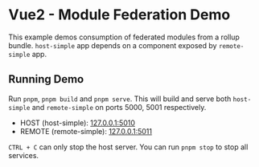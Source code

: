 # Vue2 - Module Federation Demo

This example demos consumption of federated modules from a rollup bundle. `host-simple` app depends on a component exposed by `remote-simple` app.

## Running Demo

Run `pnpm`, `pnpm build` and `pnpm serve`. This will build and serve both `host-simple` and `remote-simple` on ports 5000, 5001 respectively.

- HOST (host-simple): [127.0.0.1:5010](http://127.0.0.1:5000/)
- REMOTE (remote-simple): [127.0.0.1:5011](http://127.0.0.1:5001/)

`CTRL + C` can only stop the host server. You can run `pnpm stop` to stop all services.
